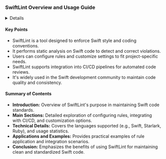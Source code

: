 ### SwiftLint Overview and Usage Guide

<details>
**URL:** [SwiftLint Official Website](https://realm.github.io/SwiftLint)

**Published:** Not specified  
**Last Updated:** Not specified

**Authors:** Not specified

**Tags:**  
`swift`, `linting`, `linter`, `static-analysis`, `code-quality`
</details>

#### Key Points
- SwiftLint is a tool designed to enforce Swift style and coding conventions.
- It performs static analysis on Swift code to detect and correct violations.
- Users can configure rules and customize settings to fit project-specific needs.
- SwiftLint supports integration into CI/CD pipelines for automated code reviews.
- It's widely used in the Swift development community to maintain code quality and consistency.

#### Summary of Contents
- **Introduction:** Overview of SwiftLint's purpose in maintaining Swift code standards.
- **Main Sections:** Detailed exploration of configuring rules, integrating with CI/CD, and customization options.
- **Technical Details:** Covers the languages supported (e.g., Swift, Starlark, Ruby), and usage statistics.
- **Applications and Examples:** Provides practical examples of rule application and integration scenarios.
- **Conclusion:** Emphasizes the benefits of using SwiftLint for maintaining clean and standardized Swift code.

<LinkCard title="Read Full Article" href="https://realm.github.io/SwiftLint" />
